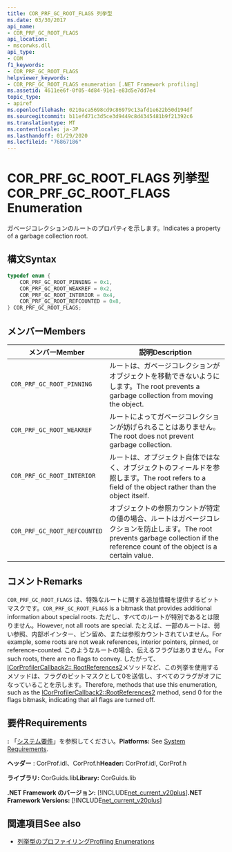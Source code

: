 ```yaml
---
title: COR_PRF_GC_ROOT_FLAGS 列挙型
ms.date: 03/30/2017
api_name:
- COR_PRF_GC_ROOT_FLAGS
api_location:
- mscorwks.dll
api_type:
- COM
f1_keywords:
- COR_PRF_GC_ROOT_FLAGS
helpviewer_keywords:
- COR_PRF_GC_ROOT_FLAGS enumeration [.NET Framework profiling]
ms.assetid: 4611ee6f-0f05-4d84-91e1-e83d5e7dd7e4
topic_type:
- apiref
ms.openlocfilehash: 0210aca5698cd9c86979c13afd1e622b50d194df
ms.sourcegitcommit: b11efd71c3d5ce3d9449c8d4345481b9f21392c6
ms.translationtype: MT
ms.contentlocale: ja-JP
ms.lasthandoff: 01/29/2020
ms.locfileid: "76867186"
---
```

# <a name="cor_prf_gc_root_flags-enumeration"></a><span data-ttu-id="f059f-102">COR_PRF_GC_ROOT_FLAGS 列挙型</span><span class="sxs-lookup"><span data-stu-id="f059f-102">COR_PRF_GC_ROOT_FLAGS Enumeration</span></span>
<span data-ttu-id="f059f-103">ガベージコレクションのルートのプロパティを示します。</span><span class="sxs-lookup"><span data-stu-id="f059f-103">Indicates a property of a garbage collection root.</span></span>  
  
## <a name="syntax"></a><span data-ttu-id="f059f-104">構文</span><span class="sxs-lookup"><span data-stu-id="f059f-104">Syntax</span></span>  
  
```cpp  
typedef enum {  
    COR_PRF_GC_ROOT_PINNING = 0x1,  
    COR_PRF_GC_ROOT_WEAKREF = 0x2,  
    COR_PRF_GC_ROOT_INTERIOR = 0x4,  
    COR_PRF_GC_ROOT_REFCOUNTED = 0x8,  
} COR_PRF_GC_ROOT_FLAGS;  
```  
  
## <a name="members"></a><span data-ttu-id="f059f-105">メンバー</span><span class="sxs-lookup"><span data-stu-id="f059f-105">Members</span></span>  
  
|<span data-ttu-id="f059f-106">メンバー</span><span class="sxs-lookup"><span data-stu-id="f059f-106">Member</span></span>|<span data-ttu-id="f059f-107">説明</span><span class="sxs-lookup"><span data-stu-id="f059f-107">Description</span></span>|  
|------------|-----------------|  
|`COR_PRF_GC_ROOT_PINNING`|<span data-ttu-id="f059f-108">ルートは、ガベージコレクションがオブジェクトを移動できないようにします。</span><span class="sxs-lookup"><span data-stu-id="f059f-108">The root prevents a garbage collection from moving the object.</span></span>|  
|`COR_PRF_GC_ROOT_WEAKREF`|<span data-ttu-id="f059f-109">ルートによってガベージコレクションが妨げられることはありません。</span><span class="sxs-lookup"><span data-stu-id="f059f-109">The root does not prevent garbage collection.</span></span>|  
|`COR_PRF_GC_ROOT_INTERIOR`|<span data-ttu-id="f059f-110">ルートは、オブジェクト自体ではなく、オブジェクトのフィールドを参照します。</span><span class="sxs-lookup"><span data-stu-id="f059f-110">The root refers to a field of the object rather than the object itself.</span></span>|  
|`COR_PRF_GC_ROOT_REFCOUNTED`|<span data-ttu-id="f059f-111">オブジェクトの参照カウントが特定の値の場合、ルートはガベージコレクションを防止します。</span><span class="sxs-lookup"><span data-stu-id="f059f-111">The root prevents garbage collection if the reference count of the object is a certain value.</span></span>|  
  
## <a name="remarks"></a><span data-ttu-id="f059f-112">コメント</span><span class="sxs-lookup"><span data-stu-id="f059f-112">Remarks</span></span>  
 <span data-ttu-id="f059f-113">`COR_PRF_GC_ROOT_FLAGS` は、特殊なルートに関する追加情報を提供するビットマスクです。</span><span class="sxs-lookup"><span data-stu-id="f059f-113">`COR_PRF_GC_ROOT_FLAGS` is a bitmask that provides additional information about special roots.</span></span> <span data-ttu-id="f059f-114">ただし、すべてのルートが特別であるとは限りません。</span><span class="sxs-lookup"><span data-stu-id="f059f-114">However, not all roots are special.</span></span> <span data-ttu-id="f059f-115">たとえば、一部のルートは、弱い参照、内部ポインター、ピン留め、または参照カウントされていません。</span><span class="sxs-lookup"><span data-stu-id="f059f-115">For example, some roots are not weak references, interior pointers, pinned, or reference-counted.</span></span> <span data-ttu-id="f059f-116">このようなルートの場合、伝えるフラグはありません。</span><span class="sxs-lookup"><span data-stu-id="f059f-116">For such roots, there are no flags to convey.</span></span> <span data-ttu-id="f059f-117">したがって、 [ICorProfilerCallback2:: RootReferences2](icorprofilercallback2-rootreferences2-method.md)メソッドなど、この列挙を使用するメソッドは、フラグのビットマスクとして0を送信し、すべてのフラグがオフになっていることを示します。</span><span class="sxs-lookup"><span data-stu-id="f059f-117">Therefore, methods that use this enumeration, such as the [ICorProfilerCallback2::RootReferences2](icorprofilercallback2-rootreferences2-method.md) method, send 0 for the flags bitmask, indicating that all flags are turned off.</span></span>  
  
## <a name="requirements"></a><span data-ttu-id="f059f-118">要件</span><span class="sxs-lookup"><span data-stu-id="f059f-118">Requirements</span></span>  
 <span data-ttu-id="f059f-119">**:** 「[システム要件](../../../../docs/framework/get-started/system-requirements.md)」を参照してください。</span><span class="sxs-lookup"><span data-stu-id="f059f-119">**Platforms:** See [System Requirements](../../../../docs/framework/get-started/system-requirements.md).</span></span>  
  
 <span data-ttu-id="f059f-120">**ヘッダー** : CorProf.idl、CorProf.h</span><span class="sxs-lookup"><span data-stu-id="f059f-120">**Header:** CorProf.idl, CorProf.h</span></span>  
  
 <span data-ttu-id="f059f-121">**ライブラリ:** CorGuids.lib</span><span class="sxs-lookup"><span data-stu-id="f059f-121">**Library:** CorGuids.lib</span></span>  
  
 <span data-ttu-id="f059f-122">**.NET Framework のバージョン:** [!INCLUDE[net_current_v20plus](../../../../includes/net-current-v20plus-md.md)]</span><span class="sxs-lookup"><span data-stu-id="f059f-122">**.NET Framework Versions:** [!INCLUDE[net_current_v20plus](../../../../includes/net-current-v20plus-md.md)]</span></span>  
  
## <a name="see-also"></a><span data-ttu-id="f059f-123">関連項目</span><span class="sxs-lookup"><span data-stu-id="f059f-123">See also</span></span>

- [<span data-ttu-id="f059f-124">列挙型のプロファイリング</span><span class="sxs-lookup"><span data-stu-id="f059f-124">Profiling Enumerations</span></span>](profiling-enumerations.md)
